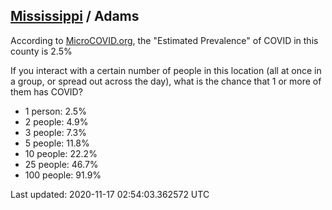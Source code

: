 
## [Mississippi](/united-states/mississippi) / Adams

According to [MicroCOVID.org](http://microcovid.org),
the "Estimated Prevalence" of COVID in this county is 2.5%

If you interact with a certain number of people in this location
(all at once in a group, or spread out across the day), what is the chance that
1 or more of them has COVID?

- 1 person: 2.5%
- 2 people: 4.9%
- 3 people: 7.3%
- 5 people: 11.8%
- 10 people: 22.2%
- 25 people: 46.7%
- 100 people: 91.9%

Last updated: 2020-11-17 02:54:03.362572 UTC
